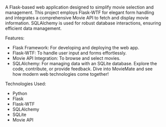 A Flask-based web application designed to simplify movie selection and management. This project employs Flask-WTF for elegant form handling and integrates a comprehensive Movie API to fetch and display movie information. SQLAlchemy is used for robust database interactions, ensuring efficient data management.

Features:

- Flask Framework: For developing and deploying the web app.
- Flask-WTF: To handle user input and forms effortlessly.
- Movie API Integration: To browse and select movies.
- SQLAlchemy: For managing data with an SQLite database.
Explore the code, contribute, or provide feedback. Dive into MovieMate and see how modern web technologies come together!

Technologies Used:

- Python
- Flask
- Flask-WTF
- SQLAlchemy
- SQLite
- Movie API
